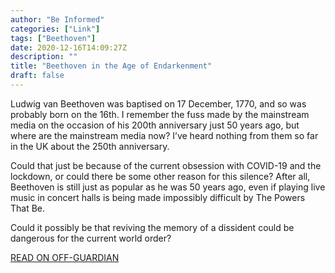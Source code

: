 ```yaml
---
author: "Be Informed"
categories: ["Link"]
tags: ["Beethoven"]
date: 2020-12-16T14:09:27Z
description: ""
title: "Beethoven in the Age of Endarkenment"
draft: false
---
```


Ludwig van Beethoven was baptised on 17 December,  1770, and so was probably born on the 16th. I remember the fuss made by  the mainstream media on the occasion of his 200th anniversary just 50  years ago, but where are the mainstream media now? I’ve heard nothing  from them so far in the UK about the 250th anniversary.  

Could that just be because of the current obsession with COVID-19 and the lockdown, or could there be some other reason for this silence?  After all, Beethoven is still just as popular as he was 50 years ago,  even if playing live music in concert halls is being made impossibly  difficult by The Powers That Be.  

Could it possibly be that reviving the memory of a dissident could be dangerous for the current world order?   

[READ ON OFF-GUARDIAN](https://off-guardian.org/2020/12/16/beethoven-in-the-age-of-endarkenment/)
